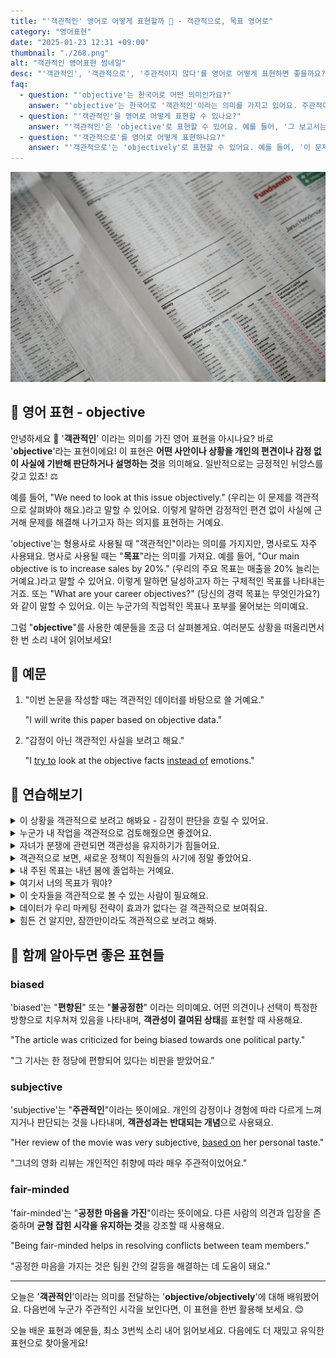 ```yaml
---
title: "'객관적인' 영어로 어떻게 표현할까 ️👀 - 객관적으로, 목표 영어로"
category: "영어표현"
date: "2025-01-23 12:31 +09:00"
thumbnail: "./268.png"
alt: "객관적인 영어표현 썸네일"
desc: "'객관적인', '객관적으로', '주관적이지 않다'를 영어로 어떻게 표현하면 좋을까요? '그 보고서는 객관적인 데이터를 기반으로 작성되었어', '그의 의견은 주관적이지 않아서 신뢰할 수 있어' 등을 영어로 표현하는 법을 배워봅시다. 다양한 예문을 통해서 연습하고 본인의 표현으로 만들어 보세요."
faq:
  - question: "'objective'는 한국어로 어떤 의미인가요?"
    answer: "'objective'는 한국어로 '객관적인'이라는 의미를 가지고 있어요. 주관적이지 않고 사실이나 증거에 기반한 것을 표현할 때 사용해요."
  - question: "'객관적인'을 영어로 어떻게 표현할 수 있나요?"
    answer: "'객관적인'은 'objective'로 표현할 수 있어요. 예를 들어, '그 보고서는 객관적인 데이터를 기반으로 작성되었어'는 'The report was written based on objective data'로 말할 수 있어요."
  - question: "'객관적으로'를 영어로 어떻게 표현하나요?"
    answer: "'객관적으로'는 'objectively'로 표현할 수 있어요. 예를 들어, '이 문제를 객관적으로 평가해야 해'는 'We need to evaluate this issue objectively'로 표현할 수 있어요."
---
```


![재무제표 이미지](./268-1.jpg)

## 🌟 영어 표현 - objective

안녕하세요 👋 '**객관적인**' 이라는 의미를 가진 영어 표현을 아시나요? 바로 '**objective**'라는 표현이에요! 이 표현은 **어떤 사안이나 상황을 개인의 편견이나 감정 없이 사실에 기반해 판단하거나 설명하는 것**을 의미해요. 일반적으로는 긍정적인 뉘앙스를 갖고 있죠! ⚖️

예를 들어, "We need to look at this issue objectively." (우리는 이 문제를 객관적으로 살펴봐야 해요.)라고 말할 수 있어요. 이렇게 말하면 감정적인 편견 없이 사실에 근거해 문제를 해결해 나가고자 하는 의지를 표현하는 거예요.

<div 
  data-inline-banner="🎉 새해에는 스픽 AI와 함께 영어 공부하자" 
  data-inline-banner-subtext="설날 특별 할인으로 최대 70% 할인! (~2/3)" 
  data-inline-banner-link="https://app.usespeak.com/kr-ko/sale/kr-affiliate-special/?ref=engple-inline"
  data-inline-banner-caption="해당 링크를 통해 구매시 일정액의 수수료를 지급받습니다.">
</div>

'objective'는 형용사로 사용될 때 "객관적인"이라는 의미를 가지지만, 명사로도 자주 사용돼요. 명사로 사용될 때는 "**목표**"라는 의미를 가져요. 예를 들어, "Our main objective is to increase sales by 20%." (우리의 주요 목표는 매출을 20% 늘리는 거예요.)라고 말할 수 있어요. 이렇게 말하면 달성하고자 하는 구체적인 목표를 나타내는 거죠. 또는 "What are your career objectives?" (당신의 경력 목표는 무엇인가요?)와 같이 말할 수 있어요. 이는 누군가의 직업적인 목표나 포부를 물어보는 의미예요.

그럼 "**objective**"를 사용한 예문들을 조금 더 살펴볼게요. 여러분도 상황을 떠올리면서 한 번 소리 내어 읽어보세요!

## 📖 예문

1. "이번 논문을 작성할 때는 객관적인 데이터를 바탕으로 쓸 거예요."

   "I will write this paper based on objective data."

2. "감정이 아닌 객관적인 사실을 보려고 해요."

   "I [try to](/blog/in-english/117.try-to/) look at the objective facts [instead of](/blog/in-english/169.instead-of/) emotions."

## 💬 연습해보기

<details>
<summary>이 상황을 객관적으로 보려고 해봐요 - 감정이 판단을 흐릴 수 있어요.</summary>
<span>Let's try to look at this situation objectively - your emotions might be clouding your judgment.</span>
</details>

<details>
<summary>누군가 내 작업을 객관적으로 검토해줬으면 좋겠어요.</summary>
<span>I need someone to <a href="/blog/in-english/251.review/">review</a> my work objectively.</span>
</details>

<details>
<summary>자녀가 분쟁에 관련되면 객관성을 유지하기가 힘들어요.</summary>
<span>It's hard to stay objective when your own kids are involved in the dispute.</span>
</details>

<details>
<summary>객관적으로 보면, 새로운 정책이 직원들의 사기에 정말 좋았어요.</summary>
<span>From an objective standpoint, the new policy has been great for employee morale.</span>
</details>

<details>
<summary>내 주된 목표는 내년 봄에 졸업하는 거예요.</summary>
<span>My main objective is to graduate by next spring.</span>
</details>

<details>
<summary>여기서 너의 목표가 뭐야?</summary>
<span>What's your objective here?</span>
</details>

<details>
<summary>이 숫자들을 객관적으로 볼 수 있는 사람이 필요해요.</summary>
<span>I need someone with an objective perspective to look at these numbers.</span>
</details>

<details>
<summary>데이터가 우리 마케팅 전략이 효과가 없다는 걸 객관적으로 보여줘요.</summary>
<span>The data objectively shows that our marketing strategy isn't working.</span>
</details>

<details>
<summary>힘든 건 알지만, 잠깐만이라도 객관적으로 보려고 해봐.</summary>
<span>I know it's hard, but try to look at this objectively for a minute.</span>
</details>

## 🤝 함께 알아두면 좋은 표현들

### biased

'biased'는 "**편향된**" 또는 "**불공정한**" 이라는 의미예요. 어떤 의견이나 선택이 특정한 방향으로 치우쳐져 있음을 나타내며, **객관성이 결여된 상태**를 표현할 때 사용해요.

"The article was criticized for being biased towards one political party."

"그 기사는 한 정당에 편향되어 있다는 비판을 받았어요."

### subjective

'subjective'는 "**주관적인**"이라는 뜻이에요. 개인의 감정이나 경험에 따라 다르게 느껴지거나 판단되는 것을 나타내며, **객관성과는 반대되는 개념**으로 사용돼요.

"Her review of the movie was very subjective, [based on](/blog/in-english/272.based-on/) her personal taste."

"그녀의 영화 리뷰는 개인적인 취향에 따라 매우 주관적이었어요."

### fair-minded

'fair-minded'는 "**공정한 마음을 가진**"이라는 뜻이에요. 다른 사람의 의견과 입장을 존중하며 **균형 잡힌 시각을 유지하는 것**을 강조할 때 사용해요.

"Being fair-minded helps in resolving conflicts between team members."

"공정한 마음을 가지는 것은 팀원 간의 갈등을 해결하는 데 도움이 돼요."

---

오늘은 '**객관적인**'이라는 의미를 전달하는 '**objective/objectively**'에 대해 배워봤어요. 다음번에 누군가 주관적인 시각을 보인다면, 이 표현을 한번 활용해 보세요. 😊

오늘 배운 표현과 예문들, 최소 3번씩 소리 내어 읽어보세요. 다음에도 더 재밌고 유익한 표현으로 찾아올게요!
